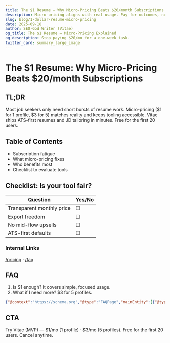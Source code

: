 ```yaml
---
title: The $1 Resume — Why Micro-Pricing Beats $20/month Subscriptions
description: Micro-pricing aligns with real usage. Pay for outcomes, not lock-ins.
slug: blog/1-dollar-resume-micro-pricing
date: 2025-09-18
author: SEO-God Writer (Vitae)
og_title: The $1 Resume — Micro-Pricing Explained
og_description: Stop paying $20/mo for a one-week task.
twitter_card: summary_large_image
---
```


# The $1 Resume: Why Micro-Pricing Beats $20/month Subscriptions

## TL;DR
Most job seekers only need short bursts of resume work. Micro-pricing ($1 for 1 profile, $3 for 5) matches reality and keeps tooling accessible. Vitae ships ATS-first resumes and JD tailoring in minutes. Free for the first 20 users.

## Table of Contents
- Subscription fatigue
- What micro-pricing fixes
- Who benefits most
- Checklist to evaluate tools

## Checklist: Is your tool fair?
| Question | Yes/No |
|---|---|
| Transparent monthly price | ☐ |
| Export freedom | ☐ |
| No mid-flow upsells | ☐ |
| ATS-first defaults | ☐ |

### Internal Links
[/pricing](/pricing) · [/faq](/faq)

## FAQ
1. Is $1 enough? It covers simple, focused usage.
2. What if I need more? $3 for 5 profiles.

```json
{"@context":"https://schema.org","@type":"FAQPage","mainEntity":[{"@type":"Question","name":"Is $1 enough?","acceptedAnswer":{"@type":"Answer","text":"Yes for focused usage; $3 unlocks 5 profiles."}},{"@type":"Question","name":"Why cheaper?","acceptedAnswer":{"@type":"Answer","text":"We optimize for ATS-first outcomes, not lock-ins."}}]}
```

## CTA
Try Vitae (MVP) — $1/mo (1 profile) · $3/mo (5 profiles). Free for the first 20 users. Cancel anytime.


